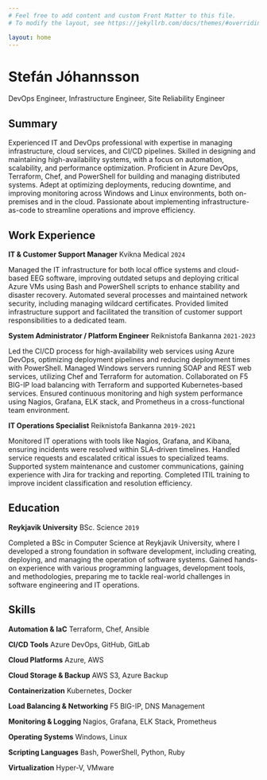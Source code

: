 ```yaml
---
# Feel free to add content and custom Front Matter to this file.
# To modify the layout, see https://jekyllrb.com/docs/themes/#overriding-theme-defaults

layout: home
---
```


# Stefán Jóhannsson
DevOps Engineer, Infrastructure Engineer, Site Reliability Engineer

## Summary

Experienced IT and DevOps professional with expertise in managing infrastructure, cloud services, and CI/CD pipelines. Skilled in designing and maintaining high-availability systems, with a focus on automation, scalability, and performance optimization. Proficient in Azure DevOps, Terraform, Chef, and PowerShell for building and managing distributed systems. Adept at optimizing deployments, reducing downtime, and improving monitoring across Windows and Linux environments, both on-premises and in the cloud. Passionate about implementing infrastructure-as-code to streamline operations and improve efficiency.

## Work Experience

__IT & Customer Support Manager__
Kvikna Medical `2024`

Managed the IT infrastructure for both local office systems and cloud-based EEG software, improving outdated setups and deploying critical Azure VMs using Bash and PowerShell scripts to enhance stability and disaster recovery. Automated several processes and maintained network security, including managing wildcard certificates. Provided limited infrastructure support and facilitated the transition of customer support responsibilities to a dedicated team.

__System Administrator / Platform Engineer__ 
Reiknistofa Bankanna `2021-2023`

Led the CI/CD process for high-availability web services using Azure DevOps, optimizing deployment pipelines and reducing deployment times with PowerShell. Managed Windows servers running SOAP and REST web services, utilizing Chef and Terraform for automation. Collaborated on F5 BIG-IP load balancing with Terraform and supported Kubernetes-based services. Ensured continuous monitoring and high system performance using Nagios, Grafana, ELK stack, and Prometheus in a cross-functional team environment.

__IT Operations Specialist__ 
Reiknistofa Bankanna `2019-2021`

Monitored IT operations with tools like Nagios, Grafana, and Kibana, ensuring incidents were resolved within SLA-driven timelines. Handled service requests and escalated critical issues to specialized teams. Supported system maintenance and customer communications, gaining experience with Jira for tracking and reporting. Completed ITIL training to improve incident classification and resolution efficiency.

## Education

__Reykjavik University__ 
BSc. Science `2019`

Completed a BSc in Computer Science at Reykjavik University, where I developed a strong foundation in software development, including creating, deploying, and managing the operation of software systems. Gained hands-on experience with various programming languages, development tools, and methodologies, preparing me to tackle real-world challenges in software engineering and IT operations.

## Skills

**Automation & IaC** 
Terraform, Chef, Ansible

**CI/CD Tools** 
Azure DevOps, GitHub, GitLab

**Cloud Platforms** 
Azure, AWS

**Cloud Storage & Backup** 
AWS S3, Azure Backup

**Containerization** 
Kubernetes, Docker

**Load Balancing & Networking** 
F5 BIG-IP, DNS Management

**Monitoring & Logging** 
Nagios, Grafana, ELK Stack, Prometheus

**Operating Systems** 
Windows, Linux

**Scripting Languages** 
Bash, PowerShell, Python, Ruby

**Virtualization** 
Hyper-V, VMware